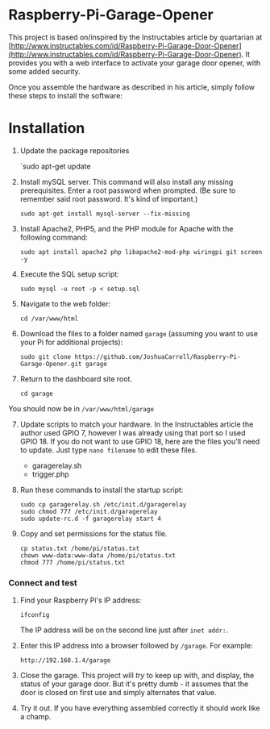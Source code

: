 # Raspberry-Pi-Garage-Opener

This project is based on/inspired by the Instructables article by quartarian at [http://www.instructables.com/id/Raspberry-Pi-Garage-Door-Opener](http://www.instructables.com/id/Raspberry-Pi-Garage-Door-Opener).  It provides you with a web interface to activate your garage door opener, with some added security.

Once you assemble the hardware as described in his article, simply follow these steps to install the software:

# Installation

1. Update the package repositories

    `sudo apt-get update

2. Install mySQL server. This command will also install any missing prerequisites. Enter a root password when prompted. (Be sure to remember said root password. It's kind of important.)

    `sudo apt-get install mysql-server --fix-missing`
    
3. Install Apache2, PHP5, and the PHP module for Apache with the following command:

    `sudo apt install apache2 php libapache2-mod-php wiringpi git screen -y`
    
3. Execute the SQL setup script:

    `sudo mysql -u root -p < setup.sql`

4. Navigate to the web folder:

    `cd /var/www/html`

5. Download the files to a folder named `garage` (assuming you want to use your Pi for additional projects):

    `sudo git clone https://github.com/JoshuaCarroll/Raspberry-Pi-Garage-Opener.git garage`
  
6. Return to the dashboard site root.

    `cd garage`

You should now be in `/var/www/html/garage`

7. Update scripts to match your hardware. In the Instructables article the author used GPIO 7, however I was already using that port so I used GPIO 18. If you do not want to use GPIO 18, here are the files you'll need to update. Just type `nano filename` to edit these files.

    - garagerelay.sh 
    - trigger.php

8. Run these commands to install the startup script:

    ```
    sudo cp garagerelay.sh /etc/init.d/garagerelay
    sudo chmod 777 /etc/init.d/garagerelay
    sudo update-rc.d -f garagerelay start 4
    ```

9. Copy and set permissions for the status file.

    ```
    cp status.txt /home/pi/status.txt
    chown www-data:www-data /home/pi/status.txt 
    chmod 777 /home/pi/status.txt
    ```

### Connect and test

1. Find your Raspberry Pi's IP address:

    `ifconfig`
  
    The IP address will be on the second line just after `inet addr:`. 

2. Enter this IP address into a browser followed by `/garage`. For example:

    `http://192.168.1.4/garage`
    
3. Close the garage. This project will *try* to keep up with, and display, the status of your garage door. But it's pretty dumb - it assumes that the door is closed on first use and simply alternates that value.

4. Try it out. If you have everything assembled correctly it should work like a champ.
